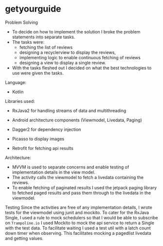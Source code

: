 # getyourguide

Problem Solving

- To decide on how to implement the solution I broke the problem statements into separate tasks.
- The tasks were:
  - fetching the list of reviews
  - designing a recyclerview to display the reviews,
  - implementing logic to enable continuous fetching of reviews
  - designing a view to display a single review.
- With the tasks fleshed out I decided on what the best technologies to use were given the tasks.


Language:

- Kotlin

Libraries used:

- RxJava2 for handling streams of data and multithreading

- Android architecture components (Viewmodel, Livedata, Paging)

- Dagger2 for dependency injection

- Picasso to display images

- Retrofit for fetching api results

Architecture:

- MVVM is used to separate concerns and enable testing of implementation details in the view model.
- The activity calls the viewmodel to fetch a livedata containing the  reviews.
- To enable fetching of paginated results I used the jetpack paging library to fetched paged results
and pass them through to the livedata in the viewmodel.



Testing
Since the activities are free of any implementation details, I wrote tests for the viewmodel using junit and mockito.
To cater for the RxJava Single, I used a rule to mock schedulers so that I would be able to subscribe on ```Trampoline.io```
I used Mockito to mock the api service to return a Single with the test data.
To facilitate waiting I used a test util with a latch count down timer when observing. This facilitates mocking a pagedlist livedata
and getting values.

